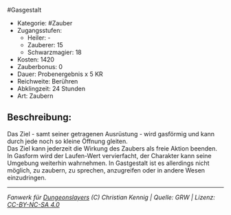 #Gasgestalt  
- Kategorie: #Zauber  
- Zugangsstufen:  
  - Heiler: -  
  - Zauberer: 15  
  - Schwarzmagier: 18  
- Kosten: 1420  
- Zauberbonus: 0  
- Dauer: Probenergebnis x 5 KR  
- Reichweite: Berühren  
- Abklingzeit: 24 Stunden  
- Art: Zaubern     

## Beschreibung:
Das Ziel - samt seiner getragenen Ausrüstung - wird gasförmig und kann durch jede noch so kleine Öffnung gleiten.<br>Das Ziel kann jederzeit die Wirkung des Zaubers als freie Aktion beenden. In Gasform wird der Laufen-Wert vervierfacht, der Charakter kann seine Umgebung weiterhin wahrnehmen. In Gastgestalt ist es allerdings nicht möglich, zu zaubern, zu sprechen, anzugreifen oder in andere Wesen einzudringen.


___
*Fanwerk für [Dungeonslayers](https://www.dungeonslayers.net/) (C) Christian Kennig | Quelle: GRW | Lizenz: [CC-BY-NC-SA 4.0](https://creativecommons.org/licenses/by-nc-sa/4.0/deed.de)*